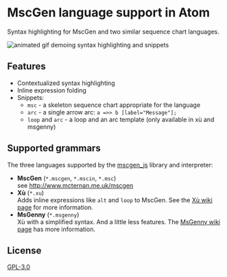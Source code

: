 # MscGen language support in Atom

Syntax highlighting for MscGen and two similar sequence chart languages.

![animated gif demoing syntax highlighting and snippets](https://raw.githubusercontent.com/sverweij/atom-language-mscgen/master/screenshots/language-mscgen.gif)

## Features
- Contextualized syntax highlighting
- Inline expression folding
- Snippets:
    - `msc` - a skeleton sequence chart appropriate for the language
    - `arc` - a single arrow arc: `a =>> b [label="Message"];`
    - `loop` and `arc` - a loop and an arc template (only available in xù
        and msgenny)

## Supported grammars
The three languages supported by the [mscgen_js](https://sverweij.github.io/mscgen_js) library and interpreter:
- **MscGen** (`*.mscgen`, `*.mscin`, `*.msc`)    
  see http://www.mcternan.me.uk/mscgen
- **Xù** (`*.xu`)    
  Adds inline expressions like `alt` and `loop` to MscGen. See
  the [Xù wiki page](https://github.com/sverweij/mscgen_js/blob/master/wikum/xu.md) for more information.
- **MsGenny** (`*.msgenny`)    
  Xù with a simplified syntax. And a little less features.
  The [MsGenny wiki page](https://github.com/sverweij/mscgen_js/blob/master/wikum/msgenny.md) has more information.
  

## License
[GPL-3.0 ](LICENSE.md)
